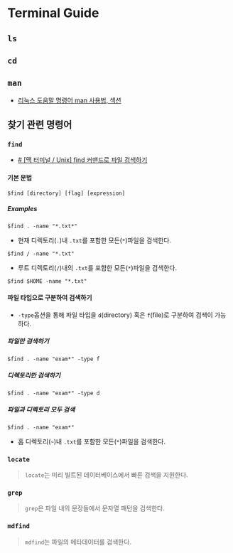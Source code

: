# Terminal Guide

## `ls`

## `cd`

## `man`
- [리눅스 도움말 명령어 man 사용법, 섹션](https://www.leafcats.com/117)
## 찾기 관련 명령어
### `find`

- [# [맥 터미널 / Unix] find 커맨드로 파일 검색하기](https://macinjune.com/all-posts/mac/terminal/맥-터미널-unix-find-command로-파일-검색하기/)
#### 기본 문법
```
$find [directory] [flag] [expression]
```
##### Examples
```
$find . -name "*.txt*"
```
- 현재 디렉토리(`.`)내 `.txt`를 포함한 모든(`*`)파일을 검색한다.
```
$find / -name "*.txt"
```
- 루트 디렉토리(`/`)내의 `.txt`를 포함한 모든(`*`)파일을 검색한다.
```
$find $HOME -name "*.txt"
```
#### 파일 타입으로 구분하여 검색하기
- `-type`옵션을 통해 파일 타입을 `d`(directory) 혹은 `f`(file)로 구분하여 검색이 가능하다.
##### 파일만 검색하기
```
$find . -name "exam*" -type f
```
##### 디렉토리만 검색하기
```
$find . -name "exam*" -type d
```
##### 파일과 디렉토리 모두 검색
```
$find . -name "exam*"
```

- 홈 디렉토리(`~`)내 `.txt`를 포함한 모든(`*`)파일을 검색한다.
### `locate`
> `locate`는 미리 빌트된 데이터베이스에서 빠른 검색을 지원한다.

### `grep`
> `grep`은 파일 내의 문장들에서 문자열 패턴을 검색한다.

### `mdfind`
> `mdfind`는 파일의 메타데이터를 검색한다.